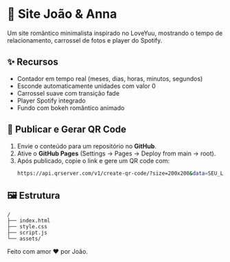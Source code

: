 # 💖 Site João & Anna

Um site romântico minimalista inspirado no LoveYuu, mostrando o tempo de relacionamento, carrossel de fotos e player do Spotify.

## ✨ Recursos
- Contador em tempo real (meses, dias, horas, minutos, segundos)
- Esconde automaticamente unidades com valor 0
- Carrossel suave com transição fade
- Player Spotify integrado
- Fundo com bokeh romântico animado

## 🚀 Publicar e Gerar QR Code
1. Envie o conteúdo para um repositório no **GitHub**.
2. Ative o **GitHub Pages** (Settings → Pages → Deploy from main → root).
3. Após publicado, copie o link e gere um QR code com:
   ```bash
   https://api.qrserver.com/v1/create-qr-code/?size=200x200&data=SEU_LINK_AQUI
   ```

## 🖼️ Estrutura
```
/
├── index.html
├── style.css
├── script.js
└── assets/
```

Feito com amor ❤️ por João.